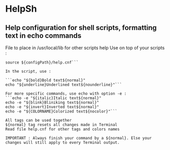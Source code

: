 # HelpSh
## Help configuration for shell scripts, formatting text in echo commands

File to place in /usr/local/lib for other scripts help
Use on top of your scripts :

```configPath="/usr/local/lib"
source ${configPath}/help.cnf```

In the script, use :

```echo "${bold}Bold text${normal}"
echo "${underline}Underlined text${nounderline}"```

For more specific commands, use echo with option -e :
```echo -e "${italic}Italic text${normal}"
echo -e "${blink}Bliniking text${normal}"
echo -e "${invert}Inverted text${normal}"
echo -e "${COLORNAME}Colorized text${nocolor}"```

All tags can be used together
${normal} tag resets all changes made in Terminal
Read file help.cnf for other tags and colors names

IMPORTANT : Always finish your command by a ${normal}. Else your changes will still apply to every Terminal output.
